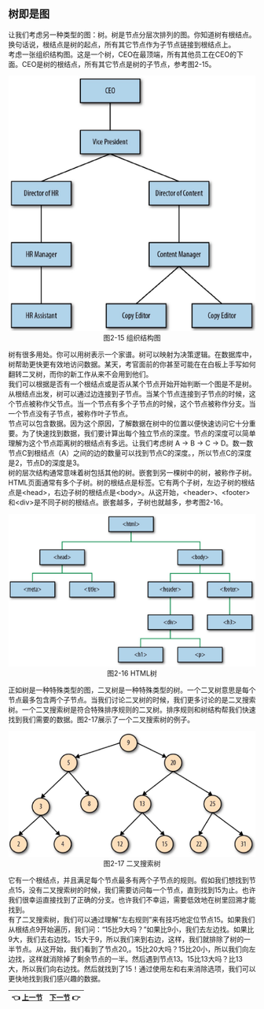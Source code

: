 ## 树即是图
让我们考虑另一种类型的图：树。树是节点分层次排列的图。你知道树有根结点。换句话说，根结点是树的起点，所有其它节点作为子节点链接到根结点上。  
考虑一张组织结构图。这是一个树，CEO在最顶端，所有其他员工在CEO的下面。CEO是树的根结点，所有其它节点是树的子节点，参考图2-15。  
<p align="center">
  <img src="Image/2-15.png"><br>
  图2-15 组织结构图<br>
</p>

树有很多用处。你可以用树表示一个家谱。树可以映射为决策逻辑。在数据库中，树帮助更快更有效地访问数据。某天，考官面前的你甚至可能在在白板上手写如何翻转二叉树，而你的新工作从来不会用到他们。  
我们可以根据是否有一个根结点或是否从某个节点开始开始判断一个图是不是树。从根结点出发，树可以通过边连接到子节点。当某个节点连接到子节点的时候，这个节点被称作父节点。当一个节点有多个子节点的时候，这个节点被称作分支。当一个节点没有子节点，被称作叶子节点。  
节点可以包含数据。因为这个原因，了解数据在树中的位置以便快速访问它十分重要。为了快速找到数据，我们要计算出每个独立节点的深度。节点的深度可以简单理解为这个节点距离树的根结点有多远。让我们考虑树 A → B → C → D。数一数节点C到根结点（A）之间的边的数量可以找到节点C的深度。，所以节点C的深度是2，节点D的深度是3。  
树的层次结构通常意味着树包括其他的树。嵌套到另一棵树中的树，被称作子树。HTML页面通常有多个子树。树的根结点是<html>标签。它有两个子树，左边子树的根结点是&lt;head&gt;，右边子树的根结点是&lt;body&gt;。从这开始，&lt;header&gt;、&lt;footer&gt;和&lt;div&gt;是不同子树的根结点。嵌套越多，子树也就越多，参考图2-16。  
<p align="center">
  <img src="Image/2-16.png"><br>
  图2-16 HTML树<br>
</p>
  
正如树是一种特殊类型的图，二叉树是一种特殊类型的树。一个二叉树意思是每个节点最多包含两个子节点。当我们讨论二叉树的时候，我们更多讨论的是二叉搜索树。一个二叉搜索树是符合特殊排序规则的二叉树。排序规则和树结构帮我们快速找到我们需要的数据。图2-17展示了一个二叉搜索树的例子。  
<p align="center">
  <img src="Image/2-17.png"><br>
  图2-17 二叉搜索树<br>
</p>
  
它有一个根结点，并且满足每个节点最多有两个子节点的规则。假如我们想找到节点15，没有二叉搜索树的时候，我们需要访问每一个节点，直到找到15为止。也许我们很幸运直接找到了正确的分支。也许我们不幸运，需要低效地在树里回溯才能找到。  
有了二叉搜索树，我们可以通过理解“左右规则”来有技巧地定位节点15。如果我们从根结点9开始遍历，我们问：“15比9大吗？”如果比9小，我们去左边找。如果比9大，我们去右边找。15大于9，所以我们来到右边，这样，我们就排除了树的一半节点。从这开始，我们看到了节点20,。15比20大吗？15比20小，所以我们向左边找，这样就消除掉了剩余节点的一半。然后遇到节点13。15比13大吗？比13大，所以我们向右边找。然后就找到了15！通过使用左和右来消除选项，我们可以更快地找到我们感兴趣的数据。  
<p></p>

| :point_left: [上一节](/ch02_02.md) | [下一节](/ch02_04.md) :point_right: |
| - | - |
